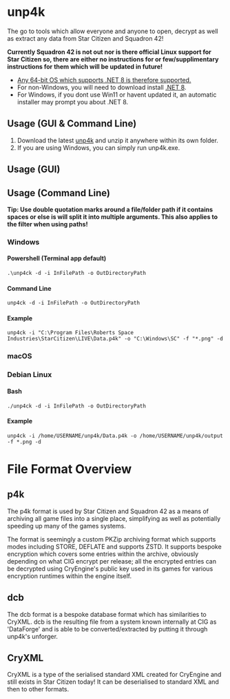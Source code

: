 # unp4k
The go to tools which allow everyone and anyone to open, decrypt as well as extract any data from Star Citizen and Squadron 42!

**Currently Squadron 42 is not out nor is there official Linux support for Star Citizen so, there are either no instructions for or few/supplimentary instructions for them which will be updated in future!**

- [Any 64-bit OS which supports .NET 8 is therefore supported.](https://github.com/dotnet/core/blob/main/release-notes/8.0/supported-os.md)
- For non-Windows, you will need to download install [.NET 8](https://dotnet.microsoft.com/en-us/download/dotnet/8.0).
- For Windows, if you dont use Win11 or havent updated it, an automatic installer may prompt you about .NET 8.

## Usage (GUI & Command Line)
1. Download the latest [unp4k](https://github.com/dolkensp/unp4k/releases) and unzip it anywhere within its own folder.
2. If you are using Windows, you can simply run unp4k.exe.

## Usage (GUI)


## Usage (Command Line)
**Tip: Use double quotation marks around a file/folder path if it contains spaces or else is will split it into multiple arguments. This also applies to the filter when using paths!**
### Windows
#### Powershell (Terminal app default)
    .\unp4ck -d -i InFilePath -o OutDirectoryPath
#### Command Line
    unp4ck -d -i InFilePath -o OutDirectoryPath
#### Example
    unp4ck -i "C:\Program Files\Roberts Space Industries\StarCitizen\LIVE\Data.p4k" -o "C:\Windows\SC" -f "*.png" -d
### macOS
### Debian Linux
#### Bash
    ./unp4ck -d -i InFilePath -o OutDirectoryPath
#### Example
    unp4ck -i /home/USERNAME/unp4k/Data.p4k -o /home/USERNAME/unp4k/output -f *.png -d

# File Format Overview
## p4k
The p4k format is used by Star Citizen and Squadron 42 as a means of archiving all game files into a single place, simplifying as well as potentially speeding up many of the games systems.

The format is seemingly a custom PKZip archiving format which supports modes including STORE, DEFLATE and supports ZSTD. It supports bespoke encryption which covers some entries within the archive, obviously depending on what CIG encrypt per release; all the encrypted entries can be decrypted using CryEngine's public key used in its games for various encryption runtimes within the engine itself.

## dcb
The dcb format is a bespoke database format which has similarities to CryXML. dcb is the resulting file from a system known internally at CIG as 'DataForge' and is able to be converted/extracted by putting it through unp4k's unforger.

## CryXML
CryXML is a type of the serialised standard XML created for CryEngine and still exists in Star Citizen today! It can be deserialised to standard XML and then to other formats.
